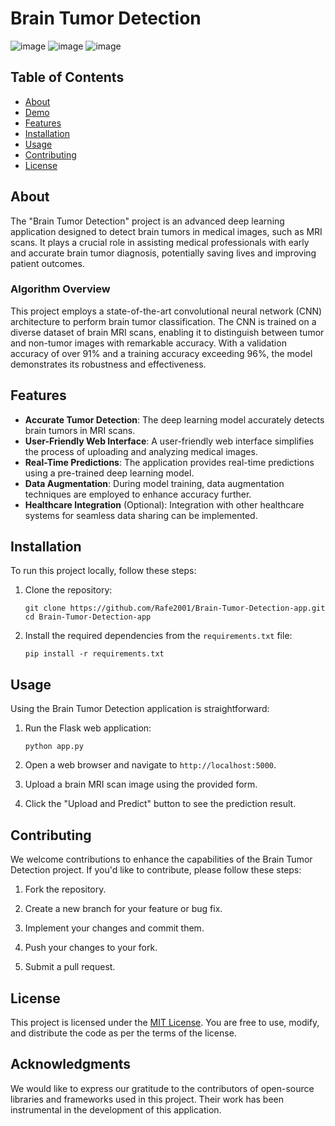 # Brain Tumor Detection
![image](https://github.com/Rafe2001/Brain-Tumor-Detection-app/assets/108533597/8137a599-d003-4fce-a108-8f2b1e1c4711)
![image](https://github.com/Rafe2001/Brain-Tumor-Detection-app/assets/108533597/22bd535d-14a2-464b-a082-7bc2bf916f5c)
![image](https://github.com/Rafe2001/Brain-Tumor-Detection-app/assets/108533597/42e7ef40-2289-46f1-9604-0671795c71f0)


## Table of Contents
- [About](#about)
- [Demo](#demo)
- [Features](#features)
- [Installation](#installation)
- [Usage](#usage)
- [Contributing](#contributing)
- [License](#license)

## About
The "Brain Tumor Detection" project is an advanced deep learning application designed to detect brain tumors in medical images, such as MRI scans. It plays a crucial role in assisting medical professionals with early and accurate brain tumor diagnosis, potentially saving lives and improving patient outcomes.

### Algorithm Overview
This project employs a state-of-the-art convolutional neural network (CNN) architecture to perform brain tumor classification. The CNN is trained on a diverse dataset of brain MRI scans, enabling it to distinguish between tumor and non-tumor images with remarkable accuracy. With a validation accuracy of over 91% and a training accuracy exceeding 96%, the model demonstrates its robustness and effectiveness.

## Features
- **Accurate Tumor Detection**: The deep learning model accurately detects brain tumors in MRI scans.
- **User-Friendly Web Interface**: A user-friendly web interface simplifies the process of uploading and analyzing medical images.
- **Real-Time Predictions**: The application provides real-time predictions using a pre-trained deep learning model.
- **Data Augmentation**: During model training, data augmentation techniques are employed to enhance accuracy further.
- **Healthcare Integration** (Optional): Integration with other healthcare systems for seamless data sharing can be implemented.

## Installation
To run this project locally, follow these steps:

1. Clone the repository:
   ```shell
   git clone https://github.com/Rafe2001/Brain-Tumor-Detection-app.git
   cd Brain-Tumor-Detection-app
   ```

2. Install the required dependencies from the `requirements.txt` file:
   ```shell
   pip install -r requirements.txt
   ```

## Usage
Using the Brain Tumor Detection application is straightforward:

1. Run the Flask web application:
   ```shell
   python app.py
   ```

2. Open a web browser and navigate to `http://localhost:5000`.

3. Upload a brain MRI scan image using the provided form.

4. Click the "Upload and Predict" button to see the prediction result.

## Contributing
We welcome contributions to enhance the capabilities of the Brain Tumor Detection project. If you'd like to contribute, please follow these steps:

1. Fork the repository.

2. Create a new branch for your feature or bug fix.

3. Implement your changes and commit them.

4. Push your changes to your fork.

5. Submit a pull request.

## License
This project is licensed under the [MIT License](LICENSE). You are free to use, modify, and distribute the code as per the terms of the license.

## Acknowledgments
We would like to express our gratitude to the contributors of open-source libraries and frameworks used in this project. Their work has been instrumental in the development of this application.
